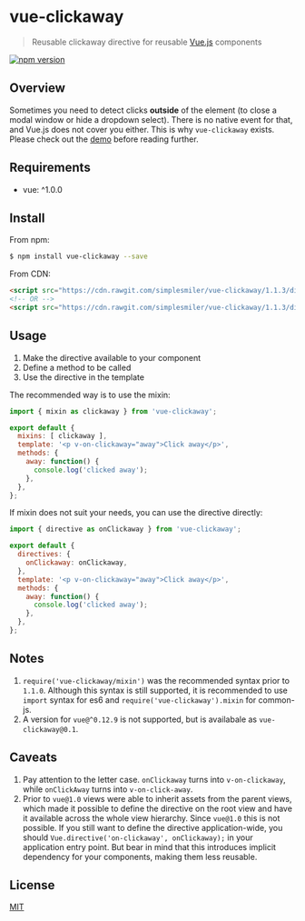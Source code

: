 # vue-clickaway

> Reusable clickaway directive for reusable [Vue.js](https://github.com/vuejs/vue) components

[![npm version](https://img.shields.io/npm/v/vue-clickaway.svg)](https://www.npmjs.com/package/vue-clickaway)

## Overview

Sometimes you need to detect clicks **outside** of the element (to close a modal
window or hide a dropdown select). There is no native event for that, and Vue.js
does not cover you either. This is why `vue-clickaway` exists. Please check out
the [demo](https://jsfiddle.net/simplesmiler/bbbh5bt6/) before reading further.

## Requirements

- vue: ^1.0.0

## Install

From npm:

``` sh
$ npm install vue-clickaway --save
```

From CDN:

``` html
<script src="https://cdn.rawgit.com/simplesmiler/vue-clickaway/1.1.3/dist/vue-clickaway.js"></script>
<!-- OR -->
<script src="https://cdn.rawgit.com/simplesmiler/vue-clickaway/1.1.3/dist/vue-clickaway.min.js"></script>
```

## Usage

1. Make the directive available to your component
2. Define a method to be called
3. Use the directive in the template

The recommended way is to use the mixin:

``` js
import { mixin as clickaway } from 'vue-clickaway';

export default {
  mixins: [ clickaway ],
  template: '<p v-on-clickaway="away">Click away</p>',
  methods: {
    away: function() {
      console.log('clicked away');
    },
  },
};
```

If mixin does not suit your needs, you can use the directive directly:

``` js
import { directive as onClickaway } from 'vue-clickaway';

export default {
  directives: {
    onClickaway: onClickaway,
  },
  template: '<p v-on-clickaway="away">Click away</p>',
  methods: {
    away: function() {
      console.log('clicked away');
    },
  },
};
```

## Notes

1. `require('vue-clickaway/mixin')` was the recommended syntax prior to `1.1.0`.
   Although this syntax is still supported, it is recommended to use `import`
   syntax for es6 and `require('vue-clickaway').mixin` for common-js.
2. A version for `vue@^0.12.9` is not supported, but is availabale as
   `vue-clickaway@0.1`.

## Caveats

1. Pay attention to the letter case. `onClickaway` turns into `v-on-clickaway`,
   while `onClickAway` turns into `v-on-click-away`.
2. Prior to `vue@1.0` views were able to inherit assets from the parent views,
   which made it possible to define the directive on the root view
   and have it available across the whole view hierarchy.
   Since `vue@1.0` this is not possible. If you still want to define the directive
   application-wide, you should `Vue.directive('on-clickaway', onClickaway);`
   in your application entry point. But bear in mind that this introduces
   implicit dependency for your components, making them less reusable.

## License

[MIT](https://opensource.org/licenses/MIT)
